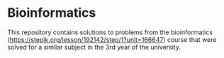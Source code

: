 # Bioinformatics

This repository contains solutions to problems from the bioinformatics (https://stepik.org/lesson/192142/step/1?unit=166647) course that were solved for a similar subject in the 3rd year of the university. 

